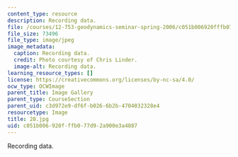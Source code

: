 ```yaml
---
content_type: resource
description: Recording data.
file: /courses/12-753-geodynamics-seminar-spring-2006/c051b006920fffb077d92a900e3a4087_28.jpg
file_size: 73496
file_type: image/jpeg
image_metadata:
  caption: Recording data.
  credit: Photo courtesy of Chris Linder.
  image-alt: Recording data.
learning_resource_types: []
license: https://creativecommons.org/licenses/by-nc-sa/4.0/
ocw_type: OCWImage
parent_title: Image Gallery
parent_type: CourseSection
parent_uid: c3d972e9-df6f-b026-6b2b-4704032328e4
resourcetype: Image
title: 28.jpg
uid: c051b006-920f-ffb0-77d9-2a900e3a4087
---
```

Recording data.
